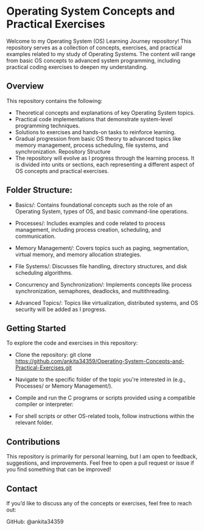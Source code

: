 # Operating System Concepts and Practical Exercises

Welcome to my Operating System (OS) Learning Journey repository! This repository serves as a collection of concepts, exercises, and practical examples related to my study of Operating Systems. The content will range from basic OS concepts to advanced system programming, including practical coding exercises to deepen my understanding.

## Overview

This repository contains the following:

- Theoretical concepts and explanations of key Operating System topics.
- Practical code implementations that demonstrate system-level programming techniques.
- Solutions to exercises and hands-on tasks to reinforce learning.
- Gradual progression from basic OS theory to advanced topics like memory management, process scheduling, file systems, and synchronization.
Repository Structure
- The repository will evolve as I progress through the learning process. It is divided into units or sections, each representing a different aspect of OS concepts and practical exercises.

## Folder Structure:

- Basics/:
Contains foundational concepts such as the role of an Operating System, types of OS, and basic command-line operations.

- Processes/:
Includes examples and code related to process management, including process creation, scheduling, and communication.

- Memory Management/:
Covers topics such as paging, segmentation, virtual memory, and memory allocation strategies.

- File Systems/:
Discusses file handling, directory structures, and disk scheduling algorithms.

- Concurrency and Synchronization/:
Implements concepts like process synchronization, semaphores, deadlocks, and multithreading.

- Advanced Topics/:
Topics like virtualization, distributed systems, and OS security will be added as I progress.

## Getting Started
To explore the code and exercises in this repository:

- Clone the repository: git clone https://github.com/ankita34359/Operating-System-Concepts-and-Practical-Exercises.git

- Navigate to the specific folder of the topic you're interested in (e.g., Processes/ or Memory Management/).

- Compile and run the C programs or scripts provided using a compatible compiler or interpreter:
- For shell scripts or other OS-related tools, follow instructions within the relevant folder.

## Contributions
This repository is primarily for personal learning, but I am open to feedback, suggestions, and improvements. Feel free to open a pull request or issue if you find something that can be improved!

## Contact
If you’d like to discuss any of the concepts or exercises, feel free to reach out:

GitHub: @ankita34359

